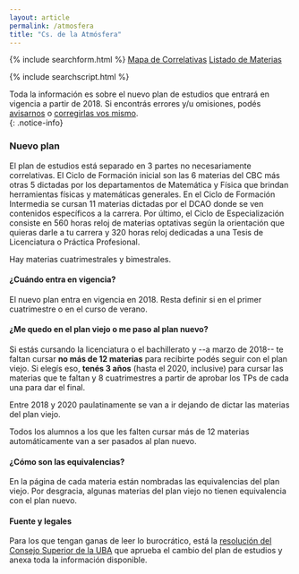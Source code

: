 ```yaml
---
layout: article
permalink: /atmosfera
title: "Cs. de la Atmósfera"
---
```


{% include searchform.html %} <a href="{{ site.url }}/mapa-at" class="btn">Mapa de Correlativas</a>
<a href="{{ site.url }}/materias-at" class="btn">Listado de Materias</a> 

{% include searchscript.html %}

Toda la información es sobre el nuevo plan de estudios que entrará en vigencia a partir de 2018. Si encontrás errores y/u omisiones, podés [avisarnos](mailto:codepalumnos.dcao@gmail.com) o [corregirlas vos mismo](https://github.com/alumnosdcao/alumnosdcao.github.io).  
{: .notice-info}

### Nuevo plan

El plan de estudios está separado en 3 partes no necesariamente correlativas. El Ciclo de Formación inicial son las 6 materias del CBC más otras 5 dictadas por los departamentos de Matemática y Física que brindan herramientas físicas y matemáticas generales. En el Ciclo de Formación Intermedia se cursan 11 materias dictadas por el DCAO donde se ven contenidos específicos a la carrera. Por último, el Ciclo de Especialización consiste en 560 horas reloj de materias optativas según la orientación que quieras darle a tu carrera y 320 horas reloj dedicadas a una Tesis de Licenciatura o Práctica Profesional.

Hay materias cuatrimestrales y bimestrales.

#### ¿Cuándo entra en vigencia?

El nuevo plan entra en vigencia en 2018. Resta definir si en el primer cuatrimestre o en el curso de verano.

#### ¿Me quedo en el plan viejo o me paso al plan nuevo?

Si estás cursando la licenciatura o el bachillerato y --a marzo de 2018-- te faltan cursar **no más de 12 materias** para recibirte podés seguir con el plan viejo. Si elegís eso, **tenés 3 años** (hasta el 2020, inclusive) para cursar las materias que te faltan y 8 cuatrimestres a partir de aprobar los TPs de cada una para dar el final.

Entre 2018 y 2020 paulatinamente se van a ir dejando de dictar las materias del plan viejo.

Todos los alumnos a los que les falten cursar más de 12 materias automáticamente van a ser pasados al plan nuevo.

#### ¿Cómo son las equivalencias?

En la página de cada materia están nombradas las equivalencias del plan viejo. Por desgracia, algunas materias del plan viejo no tienen equivalencia con el plan nuevo.

#### Fuente y legales

Para los que tengan ganas de leer lo burocrático, está la [resolución del Consejo Superior de la UBA](archivos/2017-03-15_7038.pdf) que aprueba el cambio del plan de estudios y anexa toda la información disponible.

